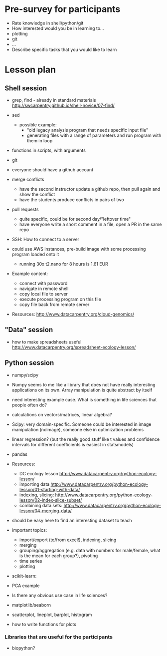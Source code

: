# Pre-survey for participants
- Rate knowledge in shell/python/git
- How interested would you be in learning to...
 - plotting
 - git
 - ...
- Describe specific tasks that you would like to learn

# Lesson plan

## Shell session

- grep, find - already in standard materials http://swcarpentry.github.io/shell-novice/07-find/
- sed 
  - possible example: 
    - "old legacy analysis program that needs specific input file"
    - generating files with a range of parameters and run program with them in loop
- functions in scripts, with arguments


- git
 - everyone should have a github account
 - merge conflicts
   - have the second instructor update a github repo, then pull again and show the conflict
   - have the students produce conflicts in pairs of two
 - pull requests
   - quite specific, could be for second day/"leftover time"
   - have everyone write a short comment in a file, open a PR in the same repo


- SSH: How to connect to a server
 - could use AWS instances, pre-build image with some processing program loaded onto it
   - running 30x t2.nano for 8 hours is 1.61 EUR
 - Example content:
     - connect with password
     - navigate in remote shell
     - copy local file to server
     - execute processing program on this file
     - copy file back from remote server
 - Resources: http://www.datacarpentry.org/cloud-genomics/

## "Data" session
- how to make spreadsheets useful http://www.datacarpentry.org/spreadsheet-ecology-lesson/
 
## Python session

- numpy/scipy
 - Numpy seems to me like a library that does not have really interesting applications on its own. Array manipulation is quite abstract by itself
 - need interesting example case. 
   What is something in life sciences that people often do?
 - calculations on vectors/matrices, linear algebra?
 - Scipy: very domain-specific. Someone could be interested in image manipulation (ndimage), someone else in optimization problems
 - linear regression? (but the really good stuff like t values and confidence intervals for different coefficients is easiest in statsmodels)
 
- pandas
 - Resources:
   - DC ecology lesson http://www.datacarpentry.org/python-ecology-lesson/
   - importing data http://www.datacarpentry.org/python-ecology-lesson/01-starting-with-data/
   - indexing, slicing: http://www.datacarpentry.org/python-ecology-lesson/02-index-slice-subset/
   - combining data sets: http://www.datacarpentry.org/python-ecology-lesson/04-merging-data/
 - should be easy here to find an interesting dataset to teach
 - important topics:
   - import/export (to/from excel!), indexing, slicing
   - merging
   - grouping/aggregation (e.g. data with numbers for male/female, what is the mean for each group?), pivoting
   - time series
   - plotting
  
- scikit-learn:
 - PCA example
  - Is there any obvious use case in life sciences?
  
- matplotlib/seaborn
 - scatterplot, lineplot, barplot, histogram
 - how to write functions for plots
 
 ### Libraries that are useful for the participants
- biopython?